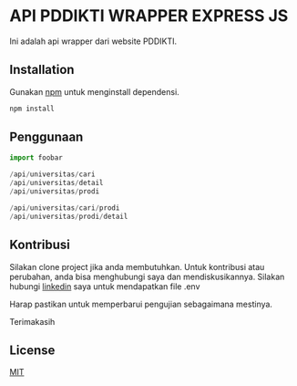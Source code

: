 # API PDDIKTI WRAPPER EXPRESS JS

Ini adalah api wrapper dari website PDDIKTI.

## Installation

Gunakan [npm](https://www.npmjs.com/) untuk menginstall dependensi.

```bash
npm install
```

## Penggunaan

```javascript
import foobar

/api/universitas/cari
/api/universitas/detail
/api/universitas/prodi

/api/universitas/cari/prodi
/api/universitas/prodi/detail

```

## Kontribusi

Silakan clone project jika anda membutuhkan. Untuk kontribusi atau perubahan, anda bisa menghubungi saya dan mendiskusikannya.
Silakan hubungi [linkedin](https://www.linkedin.com/in/nalendroadilsatyadi/) saya untuk mendapatkan file .env

Harap pastikan untuk memperbarui pengujian sebagaimana mestinya.

Terimakasih

## License

[MIT](https://choosealicense.com/licenses/mit/)
